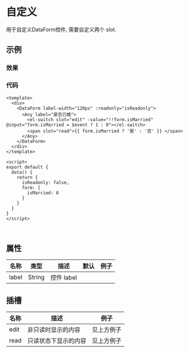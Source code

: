 # 自定义  
用于自定义DataForm控件, 需要自定义两个 slot.

## 示例  

### 效果
<Demo>
  <AnyDemo />
</Demo>

### 代码  
```vue
<template>
  <div>
    <DataForm label-width="120px" :readonly="isReadonly"> 
      <Any label="是否已婚">
        <el-switch slot="edit" :value="!!form.isMarried" @input="form.isMarried = $event ? 1 : 0"></el-switch>
        <span slot="read">{{ form.isMarried ? '是' : '否' }} </span>
      </Any>
    </DataForm>
  </div>
</template>

<script>
export default {
  data() {
    return {
      isReadonly: false,
      form: {
        isMarried: 0
      }
    }
  }
}
</script>



```

## 属性  
| 名称 | 类型 | 描述 | 默认 |  例子 |  
| ---- | ---- | ---- | ---- | ---- |
| label | String | 控件 label |  | |  

## 插槽  
| 名称 | 描述 |  例子 |  
| ---- | ---- | ---- |  
| edit | 非只读时显示的内容| 见上方例子 |  
| read | 只读状态下显示的内容 | 见上方例子 |  


<Comment />